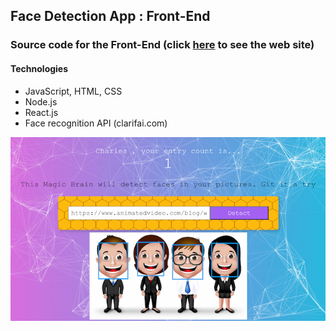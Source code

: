 ## Face Detection App : Front-End

### Source code for the Front-End (click [here](https://fd-smart-brain.herokuapp.com/) to see the web site)

#### Technologies

  - JavaScript, HTML, CSS
  - Node.js
  - React.js
  - Face recognition API (clarifai.com)

![](./usage.png)
